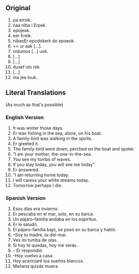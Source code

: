 ## Original

1. pa eirnik.  
2. naa niba i Erpek.  
3. epojeak.  
4. eer Ereik.  
5. nibasEr epodokerk do epoeok. 
6. << ur aak [...]. 
7. nidumos [...] uok.  
8.  [...] 
9.   [...] 
10.  dusef olo rek
11.  [...] 
12. ma jee louk..


## Literal Translations

(As much as that's possible)

### English Version

1. It was winter those days. 
2. Er was fishing in the sea, alone, on his boat. 
3. A family-bird was walking in the spirits. 
4. Er greeted it. 
5. The family-bird went down, perched on the boat and spoke: 
6. “I am your mother, the-one-in-the-sea. 
7. You see my tombs of waves. 
8. If you stay today, you will see me today”. 
9. Er answered. 
10. “I am returning home today. 
11. I will caress your white dreams today. 
12. Tomorrow perhaps I die.

### Spanish Version

1. Esos días era invierno. 
2. Er pescaba en el mar, solo, en su barca. 
3. Un pájaro-familia andaba en los espíritus. 
4. Er le saludó. 
5. El pájaro-familia bajó, se posó en su barca y habló. 
6. –Soy tu madre, la-del-mar. 
7. Ves mi tumba de olas. 
8. Si hoy te quedas, hoy me verás. 
9. – Er respondió 
10. –Hoy vuelvo a casa. 
11. Hoy acariciaré tus sueños blancos. 
12. Mañana quizás muera.
